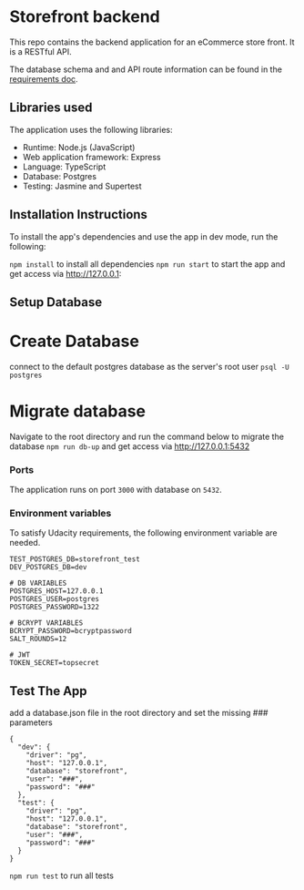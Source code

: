 # Storefront backend

This repo contains the backend application for an eCommerce store front. It is a RESTful API.

The database schema and and API route information can be found in the [requirements doc](REQUIREMENTS.md).

## Libraries used

The application uses the following libraries:

-   Runtime: Node.js (JavaScript)
-   Web application framework: Express
-   Language: TypeScript
-   Database: Postgres
-   Testing: Jasmine and Supertest

## Installation Instructions

To install the app's dependencies and use the app in dev mode, run the following:

`npm install` to install all dependencies
`npm run start` to start the app and get access via http://127.0.0.1:

## Setup Database

# Create Database

connect to the default postgres database as the server's root user `psql -U postgres`

# Migrate database

Navigate to the root directory and run the command below to migrate the database
`npm run db-up` and get access via http://127.0.0.1:5432

### Ports

The application runs on port `3000` with database on `5432`.

### Environment variables

To satisfy Udacity requirements, the following environment variable are needed.

```
TEST_POSTGRES_DB=storefront_test
DEV_POSTGRES_DB=dev

# DB VARIABLES
POSTGRES_HOST=127.0.0.1
POSTGRES_USER=postgres
POSTGRES_PASSWORD=1322

# BCRYPT VARIABLES
BCRYPT_PASSWORD=bcryptpassword
SALT_ROUNDS=12

# JWT
TOKEN_SECRET=topsecret
```

## Test The App

add a database.json file in the root directory and set the missing ### parameters

```
{
  "dev": {
    "driver": "pg",
    "host": "127.0.0.1",
    "database": "storefront",
    "user": "###",
    "password": "###"
  },
  "test": {
    "driver": "pg",
    "host": "127.0.0.1",
    "database": "storefront",
    "user": "###",
    "password": "###"
  }
}
```

`npm run test` to run all tests
